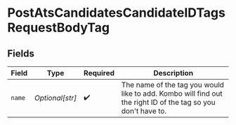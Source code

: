 # PostAtsCandidatesCandidateIDTagsRequestBodyTag


## Fields

| Field                                                                                                        | Type                                                                                                         | Required                                                                                                     | Description                                                                                                  |
| ------------------------------------------------------------------------------------------------------------ | ------------------------------------------------------------------------------------------------------------ | ------------------------------------------------------------------------------------------------------------ | ------------------------------------------------------------------------------------------------------------ |
| `name`                                                                                                       | *Optional[str]*                                                                                              | :heavy_check_mark:                                                                                           | The name of the tag you would like to add. Kombo will find out the right ID of the tag so you don't have to. |